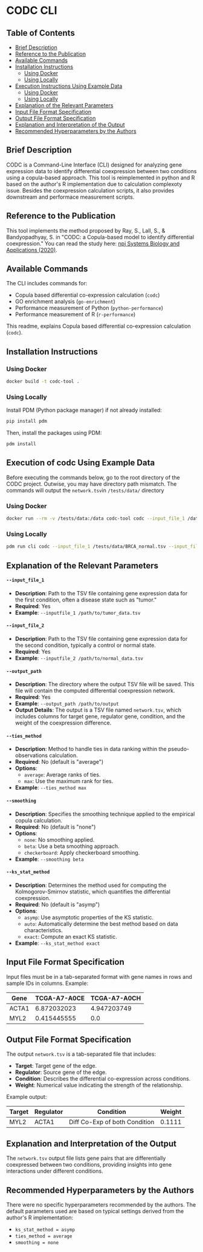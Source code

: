 # CODC CLI

## Table of Contents
- [Brief Description](#brief-description)
- [Reference to the Publication](#reference-to-the-publication)
- [Available Commands](#available-commands)
- [Installation Instructions](#installation-instructions)
  - [Using Docker](#using-docker)
  - [Using Locally](#using-locally)
- [Execution Instructions Using Example Data](#execution-instructions-using-example-data)
  - [Using Docker](#using-docker-1)
  - [Using Locally](#using-locally-1)
- [Explanation of the Relevant Parameters](#explanation-of-the-relevant-parameters)
- [Input File Format Specification](#input-file-format-specification)
- [Output File Format Specification](#output-file-format-specification)
- [Explanation and Interpretation of the Output](#explanation-and-interpretation-of-the-output)
- [Recommended Hyperparameters by the Authors](#recommended-hyperparameters-by-the-authors)

## Brief Description
CODC is a Command-Line Interface (CLI) designed for analyzing gene expression data to identify differential coexpression between two conditions using a copula-based approach. 
This tool is reimplemented in python and R based on the author's R implementation due to calculation complexoty issue. Besides the coexpression calculation scripts, it also provides downstream and performace measurement scripts.

## Reference to the Publication
This tool implements the method proposed by Ray, S., Lall, S., & Bandyopadhyay, S. in "CODC: a Copula-based model to identify differential coexpression." You can read the study here: [npj Systems Biology and Applications (2020)](https://doi.org/10.1038/s41540-020-0137-9).

## Available Commands
The CLI includes commands for:
- Copula based differential co-expression calculation (`codc`)
- GO enrichment analysis (`go-enrichment`)
- Performance measurement of Python (`python-performance`)
- Performance measurement of R (`r-performance`)

This readme, explains Copula based differential co-expression calculation (`codc`).

## Installation Instructions
### Using Docker
```bash
docker build -t codc-tool .
```

### Using Locally
Install PDM (Python package manager) if not already installed:
```bash
pip install pdm
```
Then, install the packages using PDM:
```bash
pdm install
```

## Execution of codc Using Example Data
Before executing the commands below, go to the root directory of the CODC project. Outwise, you may have directory path mismatch.
The commands will output the `network.tsv`in `/tests/data/` directory
### Using Docker
```bash
docker run --rm -v /tests/data:/data codc-tool codc --input_file_1 /data/BRCA_normal.tsv --input_file_2 /data/BRCA_tumor.tsv --output_path /data
```

### Using Locally
```bash
pdm run cli codc --input_file_1 /tests/data/BRCA_normal.tsv --input_file_2 /tests/data/BRCA_tumor.tsv --output_path /tests/data/
```

## Explanation of the Relevant Parameters
#### `--input_file_1`
- **Description**: Path to the TSV file containing gene expression data for the first condition, often a disease state such as "tumor."
- **Required**: Yes
- **Example**: `--inputfile_1 /path/to/tumor_data.tsv`

#### `--input_file_2`
- **Description**: Path to the TSV file containing gene expression data for the second condition, typically a control or normal state.
- **Required**: Yes
- **Example**: `--inputfile_2 /path/to/normal_data.tsv`

#### `--output_path`
- **Description**: The directory where the output TSV file will be saved. This file will contain the computed differential coexpression network.
- **Required**: Yes
- **Example**: `--output_path /path/to/output`
- **Output Details**: The output is a TSV file named `network.tsv`, which includes columns for target gene, regulator gene, condition, and the weight of the coexpression difference.

#### `--ties_method`
- **Description**: Method to handle ties in data ranking within the pseudo-observations calculation.
- **Required**: No (default is "average")
- **Options**:
  - `average`: Average ranks of ties.
  - `max`: Use the maximum rank for ties.
- **Example**: `--ties_method max`

#### `--smoothing`
- **Description**: Specifies the smoothing technique applied to the empirical copula calculation.
- **Required**: No (default is "none")
- **Options**:
  - `none`: No smoothing applied.
  - `beta`: Use a beta smoothing approach.
  - `checkerboard`: Apply checkerboard smoothing.
- **Example**: `--smoothing beta`

#### `--ks_stat_method`
- **Description**: Determines the method used for computing the Kolmogorov-Smirnov statistic, which quantifies the differential coexpression.
- **Required**: No (default is "asymp")
- **Options**:
  - `asymp`: Use asymptotic properties of the KS statistic.
  - `auto`: Automatically determine the best method based on data characteristics.
  - `exact`: Compute an exact KS statistic.
- **Example**: `--ks_stat_method exact`

## Input File Format Specification
Input files must be in a tab-separated format with gene names in rows and sample IDs in columns. Example:

| Gene   | TCGA-A7-A0CE    | TCGA-A7-A0CH    |
|--------|-----------------|-----------------|
| ACTA1	| 6.872032023	   | 4.947203749     |
| MYL2	| 0.415445555	   | 0.0             |


## Output File Format Specification
The output `network.tsv` is a tab-separated file that includes:
- **Target**: Target gene of the edge.
- **Regulator**: Source gene of the edge.
- **Condition**: Describes the differential co-expression across conditions.
- **Weight**: Numerical value indicating the strength of the relationship.

Example output:

|  Target   |	Regulator   |  Condition                   |  Weight |
|-----------|--------------|------------------------------|---------|
|  MYL2    	|ACTA1	      |Diff Co-Exp of both Condition |	0.1111  |


## Explanation and Interpretation of the Output
The `network.tsv` output file lists gene pairs that are differentially coexpressed between two conditions, providing insights into gene interactions under different conditions.

## Recommended Hyperparameters by the Authors
There were no specific hyperparameters recommended by the authors. The default parameters used are based on typical settings derived from the author's R implementation:
- `ks_stat_method = asymp`
- `ties_method = average`
- `smoothing = none`